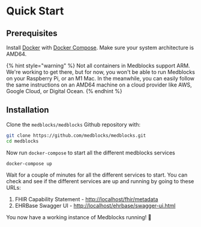 # Quick Start

## Prerequisites

Install [Docker](https://www.docker.com/get-started) with [Docker Compose](https://docs.docker.com/compose/install/). Make sure your system architecture is AMD64.

{% hint style="warning" %}
Not all containers in Medblocks support ARM. We're working to get there, but for now, you won't be able to run Medblocks on your Raspberry Pi, or an M1 Mac. In the meanwhile, you can easily follow the same instructions on an AMD64 machine on a cloud provider like AWS, Google Cloud, or Digital Ocean.
{% endhint %}

## Installation

Clone the `medblocks/medblocks` Github repository with:

```bash
git clone https://github.com/medblocks/medblocks.git
cd medblocks
```

Now run `docker-compose` to start all the different medblocks services

```
docker-compose up
```

Wait for a couple of minutes for all the different services to start. You can check and see if the different services are up and running by going to these URLs:

1. FHIR Capability Statement - [http://localhost/fhir/metadata](http://localhost/fhir/metadata)
2. EHRBase Swagger UI - [http://localhost/ehrbase/swagger-ui.html](http://localhost/ehrbase/swagger-ui.html)

You now have a working instance of Medblocks running! 🎉
